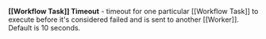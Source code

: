 **[[Workflow Task]] Timeout** - timeout for one particular [[Workflow Task]] to execute before it's considered failed and is sent to another [[Worker]]. Default is 10 seconds.

